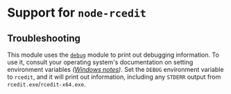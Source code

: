 # Support for `node-rcedit`

## Troubleshooting

This module uses the [`debug`](https://npm.im/debug) module to print out debugging information. To
use it, consult your operating system's documentation on setting environment variables _([Windows
notes](https://github.com/visionmedia/debug#windows-command-prompt-notes))_. Set the `DEBUG`
environment variable to `rcedit`, and it will print out information, including any `STDERR` output
from `rcedit.exe`/`rcedit-x64.exe`.
